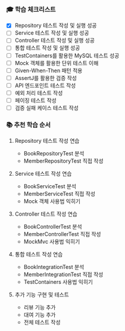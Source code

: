 ### 🎓 학습 체크리스트

- [x] Repository 테스트 작성 및 실행 성공
- [ ] Service 테스트 작성 및 실행 성공
- [ ] Controller 테스트 작성 및 실행 성공
- [ ] 통합 테스트 작성 및 실행 성공
- [ ] TestContainers를 활용한 MySQL 테스트 성공
- [ ] Mock 객체를 활용한 단위 테스트 이해
- [ ] Given-When-Then 패턴 적용
- [ ] AssertJ를 활용한 검증 작성
- [ ] API 엔드포인트 테스트 작성
- [ ] 예외 처리 테스트 작성
- [ ] 페이징 테스트 작성
- [ ] 검증 실패 케이스 테스트 작성

### 📚 추천 학습 순서

1. Repository 테스트 작성 연습
    - BookRepositoryTest 분석
    - MemberRepositoryTest 직접 작성

2. Service 테스트 작성 연습
    - BookServiceTest 분석
    - MemberServiceTest 직접 작성
    - Mock 객체 사용법 익히기

3. Controller 테스트 작성 연습
    - BookControllerTest 분석
    - MemberControllerTest 직접 작성
    - MockMvc 사용법 익히기

4. 통합 테스트 작성 연습
    - BookIntegrationTest 분석
    - MemberIntegrationTest 직접 작성
    - TestContainers 사용법 익히기

5. 추가 기능 구현 및 테스트
    - 리뷰 기능 추가
    - 대여 기능 추가
    - 전체 테스트 작성